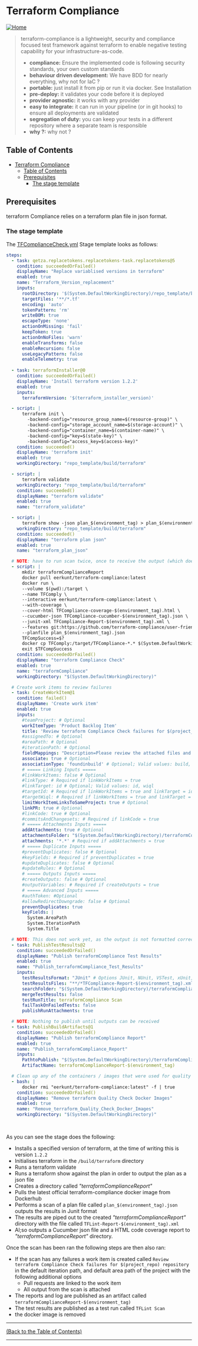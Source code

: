 <!-- terraform Compliance -->
# Terraform Compliance #

[![Home][Home_Image]][Code Quality]

>terraform-compliance is a lightweight, security and compliance focused test framework against terraform to enable negative testing capability for your infrastructure-as-code.
>
> * **compliance:** Ensure the implemented code is following security standards, your own custom standards
> * **behaviour driven development:** We have BDD for nearly everything, why not for IaC ?
> * **portable:** just install it from pip or run it via docker. See Installation
> * **pre-deploy:** it validates your code before it is deployed
> * **provider agnostic:** it works with any provider
> * **easy to integrate:** it can run in your pipeline (or in git hooks) to ensure all deployments are validated
> * **segregation of duty:** you can keep your tests in a different repository where a separate team is responsible
> * **why ?:** why not ?

<!-- TABLE OF CONTENTS -->
## Table of Contents ##

* [Terraform Compliance](#terraform-compliance)
  * [Table of Contents](#table-of-contents)
  * [Prerequisites](#prerequisites)
    * [The stage template](#the-stage-template)

## Prerequisites ##

terraform Compliance relies on a terraform plan file in json format.

### The stage template ###

The [TFComplianceCheck.yml] Stage template looks as follows:

```yaml
steps:
  - task: qetza.replacetokens.replacetokens-task.replacetokens@5
    condition: succeededOrFailed()
    displayName: "Replace variablised versions in terraform"
    enabled: true
    name: "Terraform_Version_replacement"
    inputs:
      rootDirectory: '$(System.DefaultWorkingDirectory)/repo_template/build/terraform'
      targetFiles: '**/*.tf'
      encoding: 'auto'
      tokenPattern: 'rm'
      writeBOM: true
      escapeType: 'none'
      actionOnMissing: 'fail'
      keepToken: true
      actionOnNoFiles: 'warn'
      enableTransforms: false
      enableRecursion: false
      useLegacyPattern: false
      enableTelemetry: true
  
  - task: terraformInstaller@0
    condition: succeededOrFailed()
    displayName: 'Install terraform version 1.2.2'
    enabled: true
    inputs:
      terraformVersion: '$(terraform_installer_version)'

  - script: |
      terraform init \
        -backend-config="resource_group_name=$(resource-group)" \
        -backend-config="storage_account_name=$(storage-account)" \
        -backend-config="container_name=$(container-name)" \
        -backend-config="key=$(state-key)" \
        -backend-config="access_key=$(access-key)"
    condition: succeeded()
    displayName: 'terraform init'
    enabled: true
    workingDirectory: "repo_template/build/terraform"

  - script: |
      terraform validate
    workingDirectory: "repo_template/build/terraform"
    condition: succeeded()
    displayName: "terraform validate"
    enabled: true
    name: "terraform_validate"

  - script: |
      terraform show -json plan_$(environment_tag) > plan_$(environment_tag).json
    workingDirectory: "repo_template/build/terraform"
    condition: succeeded()
    displayName: "terraform plan json"
    enabled: true
    name: "terraform_plan_json"

  # NOTE: have to run scan twice, once to receive the output (which does not show in terminal), and a second time for terminal display
  - script: |
      mkdir terraformComplianceReport
      docker pull eerkunt/terraform-compliance:latest
      docker run \
      --volume $(pwd):/target \
      --name TFComply \
      --interactive eerkunt/terraform-compliance:latest \
      --with-coverage \
      --cover-html TFCompliance-coverage-$(environment_tag).html \
      --cucumber-json TFCompliance-cucumber-$(environment_tag).json \
      --junit-xml TFCompliance-Report-$(environment_tag).xml \
      --features git:https://github.com/terraform-compliance/user-friendly-features.git \
      --planfile plan_$(environment_tag).json
      TFCompSuccess=$?
      docker cp TFComply:/target/TFCompliance-*.* $(System.DefaultWorkingDirectory)/terraformComplianceReport
      exit $TFCompSuccess
    condition: succeededOrFailed()
    displayName: "terraform Compliance Check"
    enabled: true
    name: "terraformCompliance"
    workingDirectory: "$(System.DefaultWorkingDirectory)"

  # Create work items to review failures
  - task: CreateWorkItem@1
    condition: failed()
    displayName: 'Create work item'
    enabled: true
    inputs:
      #teamProject: # Optional
      workItemType: 'Product Backlog Item'
      title: 'Review terraform Compliance Check failures for $(project_repo) repository'
      #assignedTo: # Optional
      #areaPath: # Optional
      #iterationPath: # Optional
      fieldMappings: "Description=Please review the attached files and linked build" # Optional; Required if your process defines additional required work item fields
      associate: true # Optional
      associationType: 'foundinbuild' # Optional; Valid values: build, integratedInBuild, foundInBuild
      # ===== Linking Inputs =====
      #linkWorkItems: false # Optional
      #linkType: # Required if linkWorkItems = true
      #linkTarget: id # Optional; Valid values: id, wiql
      #targetId: # Required if linkWorkItems = true and linkTarget = id
      #targetWiql: # Required if linkWorkItems = true and linkTarget = wiql
      limitWorkItemLinksToSameProject: true # Optional
      linkPR: true # Optional
      #linkCode: true # Optional
      #commitsAndChangesets: # Required if linkCode = true
      # ===== Attachments Inputs =====
      addAttachments: true # Optional
      attachmentsFolder: "$(System.DefaultWorkingDirectory)/terraformComplianceReport/" # Optional
      attachments: '*.*' # Required if addAttachments = true
      # ===== Duplicate Inputs =====
      #preventDuplicates: false # Optional
      #keyFields: # Required if preventDuplicates = true
      #updateDuplicates: false # Optional
      #updateRules: # Optional
      # ===== Outputs Inputs =====
      #createOutputs: false # Optional
      #outputVariables: # Required if createOutputs = true
      # ===== Advanced Inputs =====
      #authToken: #Optional
      #allowRedirectDowngrade: false # Optional
      preventDuplicates: true
      keyFields: |
        System.AreaPath
        System.IterationPath
        System.Title 

  # NOTE: This does not work yet, as the output is not formatted correctly
  - task: PublishTestResults@2
    condition: succeededOrFailed()
    displayName: "Publish terraformCompliance Test Results"
    enabled: true
    name: "Publish_terraformCompliance_Test_Results"
    inputs:
      testResultsFormat: "JUnit" # Options JUnit, NUnit, VSTest, xUnit, cTest
      testResultsFiles: "**/*TFCompliance-Report-$(environment_tag).xml"
      searchFolder: "$(System.DefaultWorkingDirectory)/terraformComplianceReport"
      mergeTestResults: false
      testRunTitle: terraformCompliance Scan
      failTaskOnFailedTests: false
      publishRunAttachments: true

  # NOTE: Nothing to publish until outputs can be received
  - task: PublishBuildArtifacts@1
    condition: succeededOrFailed()
    displayName: "Publish terraformCompliance Report"
    enabled: true
    name: "Publish_terraformCompliance_Report"
    inputs:
      PathtoPublish: "$(System.DefaultWorkingDirectory)/terraformComplianceReport"
      ArtifactName: terraformComplianceReport-$(environment_tag)

  # Clean up any of the containers / images that were used for quality checks
  - bash: |
      docker rmi "eerkunt/terraform-compliance:latest" -f | true
    condition: succeededOrFailed()
    displayName: "Remove terraform Quality Check Docker Images"
    enabled: true
    name: "Remove_terraform_Quality_Check_Docker_Images"
    workingDirectory: "$(System.DefaultWorkingDirectory)"
    
     
```

As you can see the stage does the following:

* Installs a specified version of terraform, at the time of writing this is version `1.2.2`
* Initialises terraform in the `/build/terraform` directory
* Runs a terraform validate
* Runs a terraform show against the plan in order to output the plan as a json file
* Creates a directory called *"terraformComplianceReport"*
* Pulls the latest official terraform-compliance docker image from Dockerhub
* Performs a scan of a plan file called `plan_$(environment_tag).json` outputs the results in Junit format
* The results are piped out to the created *"terraformComplianceReport"* directory with the file called `TFLint-Report-$(environment_tag).xml`
* Al;so outputs a Cucumber json file and a HTML code coverage report to *"terraformComplianceReport"* directory.

Once the scan has been ran the following steps are then also ran:

* If the scan has any failures a work item is created called `Review terraform Compliance Check failures for $(project_repo) repository` in the default iteration path, and default area path of the project with the following additional options
  * Pull requests are linked to the work item
  * All output from the scan is attached
* The reports and log are published as an artifact called `terraformComplianceReport-$(environment_tag)`
* The test results are published as a test run called `TFLint Scan`
* the docker image is removed

---
<!-- Readme Navigation -->
[(Back to the Table of Contents)](#table-of-contents)

---

<!-- MARKDOWN LINKS & IMAGES -->
<!-- https://www.markdownguide.org/basic-syntax/#reference-style-links -->

<!-- Azure Devops Links -->

<!-- BADGES AND SHIELDS -->
[contributors-shield]: https://img.shields.io/github/contributors/othneildrew/Best-README-Template.svg?style=for-the-badge
[forks-shield]: https://img.shields.io/github/forks/othneildrew/Best-README-Template.svg?style=for-the-badge
[issues-shield]: https://img.shields.io/github/issues/othneildrew/Best-README-Template.svg?style=for-the-badge
[license-shield]: https://img.shields.io/github/license/othneildrew/Best-README-Template.svg?style=for-the-badge
[linkedin-shield]: https://img.shields.io/badge/-LinkedIn-black.svg?style=for-the-badge&logo=linkedin&colorB=555
[stars-shield]: https://img.shields.io/github/stars/othneildrew/Best-README-Template.svg?style=for-the-badge

<!-- GITHUB LINKS -->
[contributors-url]: https://github.com/othneildrew/Best-README-Template/graphs/contributors
[forks-url]: https://github.com/othneildrew/Best-README-Template/network/members
[issues-url]: https://github.com/othneildrew/Best-README-Template/issues
[license-url]: https://github.com/othneildrew/Best-README-Template/blob/master/LICENSE.md
[linkedin-url]: https://linkedin.com/in/othneildrew
[stars-url]: https://github.com/othneildrew/Best-README-Template/stargazers

<!-- IMAGES AND ICONS -->
[Home_Image]: ./repo_template-images/home.png
[logo-image]: ./repo_template-images/logo.png
[pipeline-screenshot]: ./repo_template-images/pipeline-screenshot.png
[product-screenshot]: ./repo_template-images/screenshot.png
[teams-icon]: ./repo_template-images/teams.png

<!-- MARKDOWN DOCUMENT LINKS -->
[Blank Readme]: ./BLANK_README.md
[Code Quality]: ./docs/code_quality.md
[Bridgecrew_Checkov]: ./docs/code_quality/bridgecrew_checkov.md
[Checkmarx_KICS]: ./docs/code_quality/checkmarx_kics.md
[GitHub_Super_Linter]: ./docs/code_quality/github_super_linter.md
[Infracost]: ./docs/code_quality/Infracost.md
[License]: ./license.md
[Megalinter]: ./docs/code_quality/megalinter.md
[Mend_Bolt]: ./docs/code_quality/mend_bolt.md
[OWASP]: ./docs/code_quality/owasp.md
[Readme]: ./README.md
[Sonar_Cloud]: ./docs/code_quality/sonar_cloud.md
[Template_updater]: ./docs/code_quality/template_updater.md
[terraform_Compliance]: ./docs/code_quality/terraform_compliance.md
[Terrascan]: ./docs/code_quality/terrascan.md
[TFLint]: ./docs/code_quality/tflint.md
[TFSec]: ./docs/code_quality/tfsec.md
[Usage_Guide.md]: ./docs/usage_guide.md

<!-- CODE QUALITY TEMPLATE LINKS -->
[Checkmarx_KICS.yml]: /repo_template/build/pipelines/repo_template/build/pipelines/code_quality_templates/checkmarx_kics.yml
[Checkov.yml]: /repo_template/build/pipelines/repo_template/build/pipelines/code_quality_templates/checkov.yml
[Checkov_baseline_creator.yml]: /repo_template/build/pipelines/repo_template/build/pipelines/code_quality_templates/checkov_baseline_creator.yml
[GitHub_Super_Linter.yml]: /repo_template/build/pipelines/repo_template/build/pipelines/code_quality_templates/github_super_linter.yml
[Infracost.yml]: /repo_template/build/pipelines/repo_template/build/pipelines/code_quality_templates/Infracost.yml
[Mega_Linter.yml]: /repo_template/build/pipelines/repo_template/build/pipelines/code_quality_templates/mega_linter.yml
[OWASP.yml]: /repo_template/build/pipelines/repo_template/build/pipelines/code_quality_templates/owasp.yml
[TFComplianceCheck.yml]: /repo_template/build/pipelines/repo_template/build/pipelines/code_quality_templates/tfcompliancecheck.yml
[template_updater.yml]: /repo_template/build/pipelines/repo_template/build/pipelines/code_quality_templates/template_updater.yml
[Terrascan.yml]: /repo_template/build/pipelines/repo_template/build/pipelines/code_quality_templates/terrascan.yml
[TFLint.yml]: /repo_template/build/pipelines/repo_template/build/pipelines/code_quality_templates/tflint.yml
[TFSec.yml]: /repo_template/build/pipelines/repo_template/build/pipelines/code_quality_templates/tfsec.yml

<!-- IAC TEMPLATE LINKS-->
[terraform_apply.yml]: /repo_template/build/pipelines/repo_template/build/pipelines/iac_templates/terraform_apply.yml
[terraform_plan.yml]: /repo_template/build/pipelines/repo_template/build/pipelines/iac_templates/terraform_plan.yml
[variables.yml]: /repo_template/build/pipelines/repo_template/build/pipelines/iac_templates/variables.yml

<!-- PIPELINE LINKS -->
[infrastructure.yml]: /repo_template/build/pipelines/infrastructure.yml
[code_quality.yml]: /repo_template/build/pipelines/code_quality.yml

<!-- GitHub stuff-->
<!--
***
*** this is all the github stuff that currently isn't relevant to BCA 
***
-->

<!--
*** Thanks for checking out the Best-README-Template. If you have a suggestion
*** that would make this better, please fork the Repo and create a pull request
*** or simply open an issue with the tag "enhancement".
*** Don't forget to give the project a star!
*** Thanks again! Now go create something AMAZING! :D
-->

<!-- PROJECT SHIELDS -->
<!--
*** I'm using markdown "reference style" links for readability.
*** Reference links are enclosed in brackets [ ] instead of parentheses ( ).
*** See the bottom of this document for the declaration of the reference variables
*** for contributors-url, forks-url, etc. This is an optional, concise syntax you may use.
*** https://www.markdownguide.org/basic-syntax/#reference-style-links
-->
<!--
[![Contributors][contributors-shield]][contributors-url]
[![Forks][forks-shield]][forks-url]
[![Stargazers][stars-shield]][stars-url]
[![Issues][issues-shield]][issues-url]
[![MIT License][license-shield]][license-url]
[![LinkedIn][linkedin-shield]][linkedin-url]
-->
